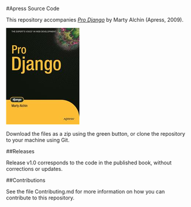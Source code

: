 #Apress Source Code

This repository accompanies [*Pro Django*](http://www.apress.com/9781430210474) by Marty Alchin (Apress, 2009).

![Cover image](9781430210474.jpg)

Download the files as a zip using the green button, or clone the repository to your machine using Git.

##Releases

Release v1.0 corresponds to the code in the published book, without corrections or updates.

##Contributions

See the file Contributing.md for more information on how you can contribute to this repository.
